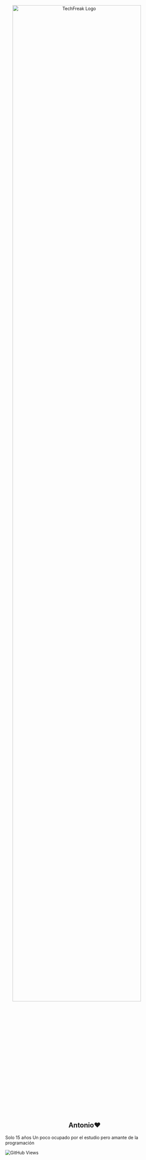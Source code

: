 <a align="center" href="https://github.com/TechFreak-01/">
 <img width="90%" align="center" src="https://github.com/TechFreak-01/TechFreak-01/blob/9ae6c744870b3845403f4208282fd10cf9f080a6/77%20sin%20t%C3%ADtulo_20220115100329.png" alt="TechFreak Logo" />
</a>

<h2 align="center">Antonio❤️</h1>

Solo 15 años Un poco ocupado por el estudio pero amante de la programación

![GitHub Views](https://komarev.com/ghpvc/?username=TechFreak-01&color=2685BF)

<!--
- 🔭 I’m currently working on ...
- 🌱 I’m currently learning ...
- 👯 I’m looking to collaborate on ...
- 🤔 I’m looking for help with ...
- 💬 Ask me about ...
- 📫 How to reach me: ...
- 😄 Pronouns: ...
- ⚡ Fun fact: ...
-->
